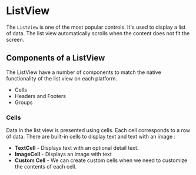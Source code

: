 # ListView

The `ListView` is one of the most popular controls. It's used to display a list of data. The list view automatically scrolls when the content does not fit the screen.

## Components of a ListView

The ListView have a number of components to match the native functionality of the list view on each platform.

* Cells
* Headers and Footers
* Groups

### Cells

Data in the list view is presented using cells. Each cell corresponds to a row of data. There are built-in cells to display text and text with an image :

* **TextCell** - Displays text with an optional detail text.
* **ImageCell** - Displays an image with text
* **Custom Cell** - We can create custom cells when we need to customize the contents of each cell.